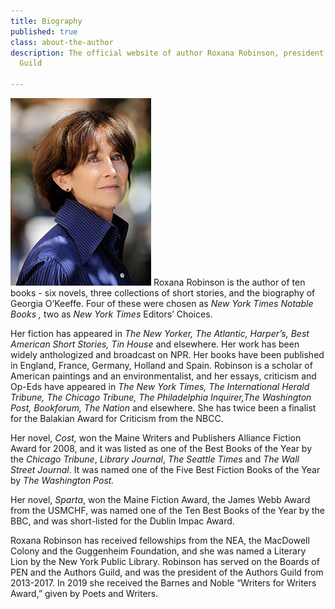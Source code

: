 ```yaml
---
title: Biography
published: true
class: about-the-author
description: The official website of author Roxana Robinson, president of the Authors
  Guild

---
```

![](/uploads/Roxana-ROBINSON-14-c-David-Ignaszewski-koboy_LG.jpg) Roxana Robinson is the author of ten books - six novels, three collections of short stories, and the biography of Georgia O’Keeffe. Four of these were chosen as _New York Times Notable Books ,_ two as _New York Times_ Editors’ Choices.

Her fiction has appeared in _The New Yorker, The Atlantic, Harper’s, Best American Short Stories, Tin House_ and elsewhere. Her work has been widely anthologized and broadcast on NPR. Her books have been published in England, France, Germany, Holland and Spain. Robinson is a scholar of American paintings and an environmentalist, and her essays, criticism and Op-Eds have appeared in _The New York Times,_ _The International Herald Tribune, The Chicago Tribune,_ _The Philadelphia Inquirer,The Washington Post, Bookforum, The Nation_ and elsewhere. She has twice been a finalist for the Balakian Award for Criticism from the NBCC.

Her novel, _Cost,_ won the Maine Writers and Publishers Alliance Fiction Award for 2008, and it was listed as one of the Best Books of the Year by the _Chicago_ _Tribune_, _Library_ _Journal_, _The_ _Seattle_ _Times_ and _The_ _Wall_ _Street_ _Journal_. It was named one of the Five Best Fiction Books of the Year by _The_ _Washington Post._

Her novel, _Sparta_, won the Maine Fiction Award, the James Webb Award from the USMCHF, was named one of the Ten Best Books of the Year by the BBC, and was short-listed for the Dublin Impac Award.

Roxana Robinson has received fellowships from the NEA, the MacDowell Colony and the Guggenheim Foundation, and she was named a Literary Lion by the New York Public Library. Robinson has served on the Boards of PEN and the Authors Guild, and was the president of the Authors Guild from 2013-2017. In 2019 she received the Barnes and Noble “Writers for Writers Award,” given by Poets and Writers.